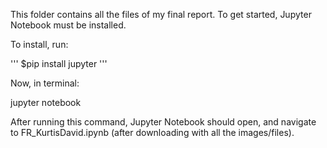 This folder contains all the files of my final report. To get started, Jupyter Notebook must be installed.

To install, run:

'''
$pip install jupyter
'''

Now, in terminal:

jupyter notebook

After running this command, Jupyter Notebook should open, and navigate to FR_KurtisDavid.ipynb (after downloading with all the images/files).
